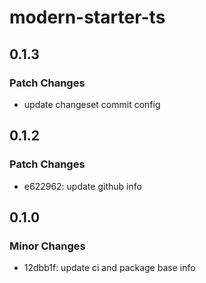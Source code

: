 # modern-starter-ts

## 0.1.3

### Patch Changes

- update changeset commit config

## 0.1.2

### Patch Changes

- e622962: update github info

## 0.1.0

### Minor Changes

- 12dbb1f: update ci and package base info
